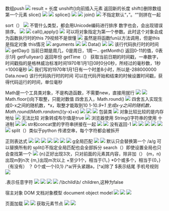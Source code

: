 数组push
![](images/1.png)
result = 长度
unshift()向前插入元素 返回新的长度
shift()删除数组第一个元素
slice()
![](images/2.png)
![](images/3.png)
splice()
![](images/4.png)
![](images/5.png)
join()
![](images/6.png)
不指定默认“，”。“”则拼在一起

sort（）
![](images/7.png)
不管什么类型，都会用Unicode编码进行排序
数字也会，会出现错误排序。
![](images/8.png)
![](images/9.png)
call(),apply()
![](images/10.png)
可以将对象指定为第一个参数。此时这个对象会成为函数执行时的this
79视频不是很懂 
![](images/11.png)
虽然是将函数fun以方法调用，但是this是指定对象
this情况
![](images/12.png)
arguments
![](images/13.png)
![](images/14.png)
Data()
![](images/15.png)
![](images/16.png)
该行代码执行时的时间
![](images/17.png)
getDay()
当前日期是周几，0是周日，1周一..
getMonth()
返回0-11的值，0表示1月
getFullyear()
返回年份
getTime（）
获取当前日期的时间戳，一串数字，时间戳指的是格林威治标准时间1970年1月1日0时0分0秒，所经过的毫秒数，1秒=1000毫秒
![](images/18.png)
我们写的1970年1月1日有一个时差8小时，所以是-288000000
Data.now()
该行代码执行时的时间
可以在代码开始和结束的时候设置时间戳，获得代码运行的时间，单位毫秒

Math是一个工具类对象，不是构造函数，不需要new，直接用就行
![](images/19.png)
![](images/20.png)
Math.floor()向下取整，只能对数值
四舍五入，Math.round()
![](images/21.png)
四舍五入实现生成0-x之间的随机数，*x，取整才能取到10
1-10.*9+1
生成x-y之间的随机数，Math.round(Math.random()*(y-x)+x)
![](images/22.png)
![](images/23.png)
![](images/24.png)
包装类
![](images/25.png)
对象比较比较的是内存地址
![](images/26.png)
无法比较
对象转成布尔值是true
![](images/27.png)
浏览器使用
String()字符串的使用
十进制
![](images/28.png)
![](images/29.png)
str和concat里的字符串拼接在一起
![](images/30.png)
![](images/31.png)
没有返回-1
![](images/32.png)
![](images/33.png)
![](images/34.png)
![](images/35.png)
![](images/36.png)
![](images/37.png)
split（）类似于python
传递空串，每个字符都会被拆开

正则表达式
![](images/38.png)
![](images/39.png)
![](images/40.png)
![](images/41.png)
![](images/42.png)
![](images/43.png)
![](images/44.png)
g全局匹配
![](images/45.png)
![](images/46.png)
默认只会替换第一个
/a/g 可以替换所有的
split()不指定全局匹配也会全部拆分
search（）即使设置全局也只会查找第一个
![](images/47.png)
{n}正好出现3次，只对前面的元素其内容，除非加（）
{m，n}出现m到n次
{m,}出现m次以上
+至少1个，相当于{1，}
*0个或多个，相当于{0，}（有没有）
？ 0个或一个{0,1}
/^a/开头紧跟a，[^a]除了
$表示结尾
手机号规则
![](images/48.png)

.表示任意字符
![](images/49.png)
![](images/50.png)
![](images/51.png)
![](images/52.png)
/\bchild\b/
children,这种为false


宿主对象
DOM 文档对象模型 document object model
![](images/53.png)
![](images/54.png)
![](images/55.png)

页面加载
![](images/56.png)
![](images/57.png)
获取元素节点
![](images/58.png)
![](images/59.png)
